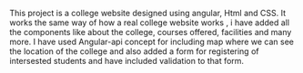 This project is a college website designed using angular, Html and CSS. It works the same way of how a real college website works , i have added all the components like about the college, courses offered, facilities and many more.
I have used Angular-api concept for including map where we can see the location of the college and also added a form for registering of intersested students and have included validation to that form.

